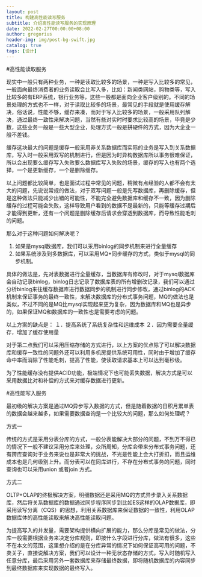 ```yaml
---
layout: post
title: 构建高性能读写服务
subtitle: 介绍高性能读写服务的实现原理
date: 2022-02-27T00:00:00+08:00
author: gregorius
header-img: img/post-bg-swift.jpg
catalog: true
tags: [设计]
---
```


#高性能读取服务

现实中一般只有两种业务，一种是读取比较多的场景，一种是写入比较多的常见，一般面向最终消费者的业务读取会比写入多，比如：新闻类网站，购物类等，写入比较多的有ERP系统，银行业务等，这些一般都是面向企业客户级别的。不同的场景处理的方式也不一样，对于读取比较多的场景，最常见的手段就是使用缓存解决，俗话说，性能不够，缓存来凑，而对于写入比较多的场景，一般采用队列解决，通过最终一致性来解决问题，当然有些对实时时要求比较高的场景，毕竟是少数，这些业务一般是一些大型企业，处理方式一般是拼硬件的方式，因为大企业一般不差钱。

缓存这块最大的问题是缓存一般采用非关系数据库而实际的业务是写入到关系数据库，写入时一般采用双写的机制进行，但是因为时异构数据库所以事务很难保证，所以会出现要么缓存写入失败要么数据库写入失败的场景，缓存的写入也有两个选择，一个是更新缓存，一个是删除缓存。

以上问题都比较简单，也是面试过程中常见的问题，稍微有点经验的人都不会有太大的问题，先说说常规的做法，对于双写问题一般是先写数据库，再删除缓存，但是这种做法只能减少出错的可能性，不能完全避免数据库和缓存不一致，因为删除缓存的过程可能会失败，这样导致用户看到的数据不是最新的，只能等缓存过期后才能得到更新，还有一个问题是删除缓存后请求会穿透到数据库，而导致性能毛刺的问题。

那么对于这种问题如何解决呢？

1. 如果是mysql数据库，我们可以采用binlog的同步机制来进行全量缓存
2. 如果系统涉及到多数据库，可以采用MQ+同步缓存的方式，类似于mysql的同步机制。
   
具体的做法是，先对表数据进行全量缓存，当数据库有修改时，对于mysql数据库会自动记录binlog，binlog日志记录了数据库表的所有增删改记录，我们可以通过分析binlog来往缓存数据库进行数据同步的机制进行同步修改，通过binlog的ACK机制来保证事务的最终一致性，来解决数据库的分布式事务问题，MQ的做法也是类似，不过不同的是MQ比mysql实现起来更为复杂，因为数据库和MQ也是异步的，如果保证MQ和数据库的一致性也是需要考虑的问题。

以上方案的缺点是：
１．提高系统了系统复杂性和运维成本
２．因为需要全量缓存，增加了缓存使用量

对于第二点我们可以采用压缩存储的方式进行，以上方案的优点除了可以解决数据库和缓存一致性的问题外还可以利用多机房提供系统可用性，同时由于增加了缓存命中率而消除了性能毛刺，提高了性能，使读取请求基本上可以达到毫秒级。

为了性能缓存没有提供ACID功能，极端情况下也可能丢失数据，解决方式是可以采用数据比对和补偿的方式来对缓存数据进行更新。

#高性能写入服务

最初级的解决方案是通过MQ异步写入数据的方式，但是随着数据的日积月累单表的数据会越来越多，如果需要数据查询是一个比较大的问题，那么如何处理呢？

方式一

传统的方式是采用分表分库的方式，一般分表能解决大部分的问题，不到万不得已的情况下一般不建议采用分库来处理，众所周知，分库会带来分布式事务问题，还有跨库查询对于业务来说也是非常大的挑战，不光是性能上会大打折扣，而且运维成本也是几何级别上升。而分表可以在同库进行，不存在分布式事务的问题，同时查询也可以采用union 或者join 方式。

方式二

OLTP+OLAP的终极解决方案，明细数据还是采用MQ的方式异步录入关系数据库，然后将关系数据库的数据通过同步程序同步到比如ES这样的OLAP数据库，即采用读写分离（CQS）的思想，利用关系数据库来保证数据的一致性，利用OLAP数据库体的高性能读取来解决高性能读取问题。

为提高写入的并发量，需要架构提供横向扩展的能力，那么分库是常见的做法，分库一般需要根据业务来决定分库规则，即按什么字段进行分库，做法有很多，这些不在本文的范围，这里想介绍的是在分库异常的情况下如何保证高可用的问题，不卖关子，直接说解决方案，我们可以设计一种无状态存储的方式，写入时随机写入任意分库，最后采用另外一套数据库来存储最终数据，即将随机数据库的内容同步到最终数据库来实现数据的最终写入。
